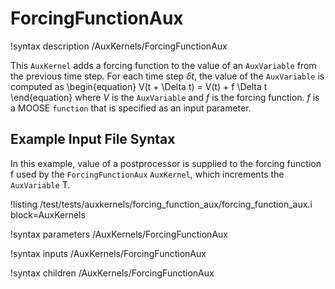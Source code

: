 # ForcingFunctionAux

!syntax description /AuxKernels/ForcingFunctionAux

This `AuxKernel` adds a forcing function to the value of an `AuxVariable` from the previous
time step. For each time step $\delta t$, the value of the `AuxVariable` is computed as
\begin{equation}
V(t + \Delta t) = V(t) + f \Delta t
\end{equation}
where $V$ is the `AuxVariable` and $f$ is the forcing function. $f$ is a MOOSE `function`
that is specified as an input parameter.

## Example Input File Syntax

In this example, value of a postprocessor is supplied to the forcing function f used by the `ForcingFunctionAux` `AuxKernel`, which increments the `AuxVariable` T.

!listing /test/tests/auxkernels/forcing_function_aux/forcing_function_aux.i block=AuxKernels

!syntax parameters /AuxKernels/ForcingFunctionAux

!syntax inputs /AuxKernels/ForcingFunctionAux

!syntax children /AuxKernels/ForcingFunctionAux
